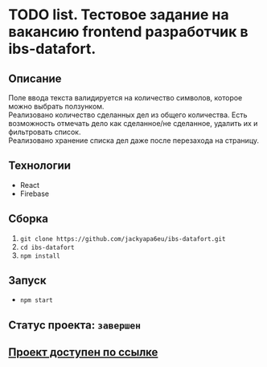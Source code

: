 # TODO list. Тестовое задание на вакансию frontend разработчик в ibs-datafort.  

## Описание
Поле ввода текста валидируется на количество символов, которое можно выбрать ползунком.  
Реализовано количество сделанных дел из общего количества. Есть возможность отмечать дело как сделанное/не сделанное, удалить их и фильтровать список.  
Реализовано хранение списка дел даже после перезахода на страницу.  

## Технологии
- React  
- Firebase  

## Сборка
1. `git clone https://github.com/jackyapa6eu/ibs-datafort.git`  
2. `cd ibs-datafort`  
3. `npm install`  

## Запуск
- `npm start`  
  
## Статус проекта: `завершен`
  
## [Проект доступен по ссылке](https://ibs-datafort.web.app/)
